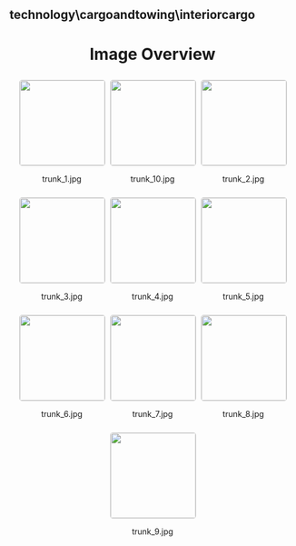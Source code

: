## technology\cargoandtowing\interiorcargo

<style>
    .image-gallery {
        display: flex;
        flex-wrap: wrap;
        gap: 10px;
        justify-content: center;
        padding: 10px;
    }
    .image-gallery img {
        width: 150px;
        height: auto;
        border: 1px solid #ddd;
        border-radius: 5px;
    }
    .image-gallery div {
        flex: 1 1 calc(33.333% - 20px); /* Three images per row on large screens */
        max-width: 150px;
        text-align: center;
    }
    @media (max-width: 768px) {
        .image-gallery div {
            flex: 1 1 calc(50% - 20px); /* Two images per row on medium screens */
        }
    }
    @media (max-width: 480px) {
        .image-gallery div {
            flex: 1 1 100%; /* One image per row on small screens */
        }
    }
</style>
<h1 style ="text-align: center;"> Image Overview </h1> <div class="image-gallery">
<div>
<img src="https://media.evkx.net/multimedia/technology/cargoandtowing/interiorcargo/trunk_1_st.jpg">
<p>trunk_1.jpg</p>
</div>
<div>
<img src="https://media.evkx.net/multimedia/technology/cargoandtowing/interiorcargo/trunk_10_st.jpg">
<p>trunk_10.jpg</p>
</div>
<div>
<img src="https://media.evkx.net/multimedia/technology/cargoandtowing/interiorcargo/trunk_2_st.jpg">
<p>trunk_2.jpg</p>
</div>
<div>
<img src="https://media.evkx.net/multimedia/technology/cargoandtowing/interiorcargo/trunk_3_st.jpg">
<p>trunk_3.jpg</p>
</div>
<div>
<img src="https://media.evkx.net/multimedia/technology/cargoandtowing/interiorcargo/trunk_4_st.jpg">
<p>trunk_4.jpg</p>
</div>
<div>
<img src="https://media.evkx.net/multimedia/technology/cargoandtowing/interiorcargo/trunk_5_st.jpg">
<p>trunk_5.jpg</p>
</div>
<div>
<img src="https://media.evkx.net/multimedia/technology/cargoandtowing/interiorcargo/trunk_6_st.jpg">
<p>trunk_6.jpg</p>
</div>
<div>
<img src="https://media.evkx.net/multimedia/technology/cargoandtowing/interiorcargo/trunk_7_st.jpg">
<p>trunk_7.jpg</p>
</div>
<div>
<img src="https://media.evkx.net/multimedia/technology/cargoandtowing/interiorcargo/trunk_8_st.jpg">
<p>trunk_8.jpg</p>
</div>
<div>
<img src="https://media.evkx.net/multimedia/technology/cargoandtowing/interiorcargo/trunk_9_st.jpg">
<p>trunk_9.jpg</p>
</div>
</div>
